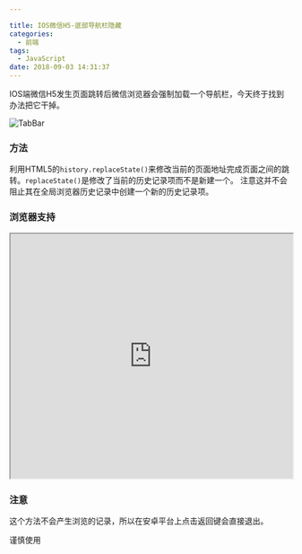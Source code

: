 ```yaml
---

title: IOS微信H5-底部导航栏隐藏
categories:
  - 前端
tags:
  - JavaScript
date: 2018-09-03 14:31:37
---
```


IOS端微信H5发生页面跳转后微信浏览器会强制加载一个导航栏，今天终于找到办法把它干掉。

![TabBar](https://i.loli.net/2018/09/03/5b8ce35ea1168.png)

### 方法

利用HTML5的`history.replaceState()`来修改当前的页面地址完成页面之间的跳转。`replaceState()`是修改了当前的历史记录项而不是新建一个。 注意这并不会阻止其在全局浏览器历史记录中创建一个新的历史记录项。

### 浏览器支持

<iframe src="https://caniuse.com/#search=replaceState" width="100%" height="436px"></iframe>

### 注意

这个方法不会产生浏览的记录，所以在安卓平台上点击返回键会直接退出。

谨慎使用